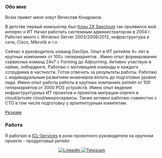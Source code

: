 ### Обо мне
Всем привет меня зовут Вячеслав Кондраков.

В детстве первый компьютер был [Клон ZX Spectrum](https://speccy.info/%D0%9D%D0%B0%D1%84%D0%B0%D0%BD%D1%8F)  так проявился мой интерес к ИТ
Начал работать системным администратором в 2004 г. Работал много с Windows Server 2003/2008/2012, инфраструктура и сети, Cisco, Mikrotik и т.п. 

Сейчас я руководитель команд DevOps. Опыт в ИТ ритейле 4+ лет в крупных компаниях от 100+ гипермаркетов . Имею опыт формирования сервисных команд 24х7 с Forming до Adjourning. Активно участвую в найме, онбординге. Работаю с мотивацией команды и каждого сотрудника в частности. Готов отвечать за результаты работы. Работаю с индивидуальным развитием инженеров вплоть до подготовки уровня лида.
Имею опыт работы работы в крупных компаниях ритейл от 100 гипермаркетов от 3000 POS устройств.
Имею опыт ведения инфраструктурных ИТ проектов и проектов миграции onprem в cloud/private cloud/микросервисы. Также активно работаю совместно с CTO в том числе подготовку у архитектурным комитетам.

[Резюме](https://career.habr.com/gingick)

### Работа
Я работаю в [ICL-Services](https://icl-services.com) в роли проектного руководителя на крупном проекте - продуктовый ритейл 


<div id="socials" align="center">
    <a href="https://www.linkedin.com/in/vyacheslav-kondrakov">
    <img src="https://img.shields.io/badge/LinkedIn-blue?style=for-the-badge&logo=linkedin&logoColor=white" alt="LinkedIn"/>
  </a>
  <a href="https://t.me/gingick">
    <img src="https://img.shields.io/badge/Telegram-blue?style=for-the-badge&logo=telegram&logoColor=white" alt="Telegram"/>
  </a>
</div>


